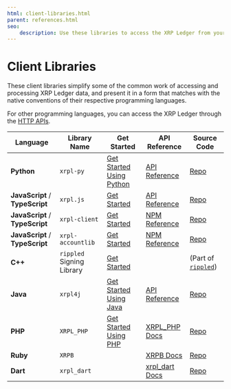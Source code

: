 ```yaml
---
html: client-libraries.html
parent: references.html
seo:
    description: Use these libraries to access the XRP Ledger from your programming language of choice.
---
```

# Client Libraries

These client libraries simplify some of the common work of accessing and processing XRP Ledger data, and present it in a form that matches with the native conventions of their respective programming languages.

For other programming languages, you can access the XRP Ledger through the [HTTP APIs](http-websocket-apis/index.md).

| Language                        | Library Name              | Get Started | API Reference | Source Code |
|---------------------------------|---------------------------|-------------|--------------|-------------|
| **Python**                      | `xrpl-py`                 | [Get Started Using Python](../tutorials/python/build-apps/get-started.md) | [API Reference](https://xrpl-py.readthedocs.io/) | [Repo](https://github.com/XRPLF/xrpl-py) |
| **JavaScript** / **TypeScript** | `xrpl.js`                 | [Get Started](../tutorials/javascript/build-apps/get-started.md) |  [API Reference](https://js.xrpl.org/) | [Repo](https://github.com/XRPLF/xrpl.js) |
| **JavaScript** / **TypeScript** | `xrpl-client`             | [Get Started](https://jsfiddle.net/WietseWind/35az6p1b/) |  [NPM Reference](https://www.npmjs.com/package/xrpl-client) | [Repo](https://github.com/XRPL-Labs/xrpl-client) |
| **JavaScript** / **TypeScript** | `xrpl-accountlib`         | [Get Started](https://jsfiddle.net/WietseWind/gkefpnu0/) |  [NPM Reference](https://www.npmjs.com/package/xrpl-accountlib) | [Repo](https://github.com/WietseWind/xrpl-accountlib) |
| **C++**                         | `rippled` Signing Library | [Get Started](https://github.com/XRPLF/rippled/tree/develop/Builds/linux#signing-library) |  | (Part of [`rippled`](https://github.com/XRPLF/rippled/)) |
| **Java**                        | `xrpl4j`                  | [Get Started Using Java](../tutorials/java/build-apps/get-started.md) | [API Reference](https://javadoc.io/doc/org.xrpl/) | [Repo](https://github.com/XRPLF/xrpl4j) |
| **PHP**                         | `XRPL_PHP`                | [Get Started Using PHP](../tutorials/php/build-apps/get-started.md) | [XRPL_PHP Docs](https://alexanderbuzz.github.io/xrpl-php-docs/) | [Repo](https://github.com/AlexanderBuzz/xrpl-php) |
| **Ruby**                         | `XRPB`                |  | [XRPB Docs](https://www.rubydoc.info/gems/xrbp) | [Repo](https://github.com/DevNullProd/XRBP) |
| **Dart**                         | `xrpl_dart`                |  | [xrpl_dart Docs](https://pub.dev/packages/xrp_dart#xrpl-dart-package) | [Repo](https://github.com/mrtnetwork/xrpl_dart) |
